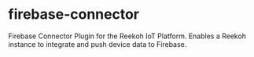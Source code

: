 # firebase-connector
Firebase Connector Plugin for the Reekoh IoT Platform. Enables a Reekoh instance to integrate and push device data to Firebase.
